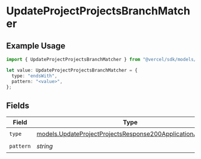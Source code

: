 # UpdateProjectProjectsBranchMatcher

## Example Usage

```typescript
import { UpdateProjectProjectsBranchMatcher } from "@vercel/sdk/models/updateprojectop.js";

let value: UpdateProjectProjectsBranchMatcher = {
  type: "endsWith",
  pattern: "<value>",
};
```

## Fields

| Field                                                                                                                          | Type                                                                                                                           | Required                                                                                                                       | Description                                                                                                                    |
| ------------------------------------------------------------------------------------------------------------------------------ | ------------------------------------------------------------------------------------------------------------------------------ | ------------------------------------------------------------------------------------------------------------------------------ | ------------------------------------------------------------------------------------------------------------------------------ |
| `type`                                                                                                                         | [models.UpdateProjectProjectsResponse200ApplicationJSONType](../models/updateprojectprojectsresponse200applicationjsontype.md) | :heavy_check_mark:                                                                                                             | N/A                                                                                                                            |
| `pattern`                                                                                                                      | *string*                                                                                                                       | :heavy_check_mark:                                                                                                             | N/A                                                                                                                            |